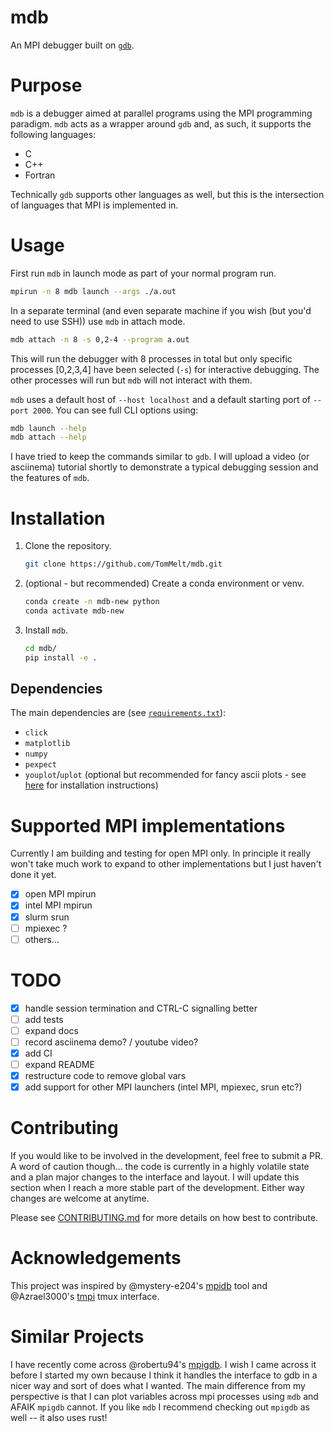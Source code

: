 # mdb

An MPI debugger built on [`gdb`](https://www.sourceware.org/gdb/).

# Purpose

`mdb` is a debugger aimed at parallel programs using the MPI programming paradigm. `mdb` acts as a wrapper around `gdb` and, as
such, it supports the following languages:

* C
* C++
* Fortran

Technically `gdb` supports other languages as well, but this is the intersection of languages that MPI is implemented in.

# Usage

First run `mdb` in launch mode as part of your normal program run.

```bash
mpirun -n 8 mdb launch --args ./a.out
```

In a separate terminal (and even separate machine if you wish (but you'd need to use SSH)) use `mdb` in attach mode.

```bash
mdb attach -n 8 -s 0,2-4 --program a.out
```

This will run the debugger with 8 processes in total but only specific processes [0,2,3,4] have been selected (`-s`) for
interactive debugging. The other processes will run but `mdb` will not interact with them.

`mdb` uses a default host of `--host localhost` and a default starting port of `--port 2000`. You can see full CLI options
using:

```bash
mdb launch --help
mdb attach --help
```

I have tried to keep the commands similar to `gdb`. I will upload a video (or asciinema) tutorial shortly to demonstrate a
typical debugging session and the features of `mdb`.

# Installation

1. Clone the repository.

    ```bash
    git clone https://github.com/TomMelt/mdb.git
    ```

2. (optional - but recommended) Create a conda environment or venv.

    ```bash
    conda create -n mdb-new python
    conda activate mdb-new
    ```

3. Install `mdb`.

    ```bash
    cd mdb/
    pip install -e .
    ```

## Dependencies

The main dependencies are (see [`requirements.txt`](requirements.txt)):

* `click`
* `matplotlib`
* `numpy`
* `pexpect`
* `youplot`/`uplot` (optional but recommended for fancy ascii plots - see [here](https://github.com/red-data-tools/YouPlot) for
  installation instructions)

# Supported MPI implementations

Currently I am building and testing for open MPI only. In principle it really won't take much work to expand to other
implementations but I just haven't done it yet.

- [x] open MPI mpirun
- [x] intel MPI mpirun
- [x] slurm srun
- [ ] mpiexec ?
- [ ] others...

# TODO

- [x] handle session termination and CTRL-C signalling better
- [ ] add tests
- [ ] expand docs
- [ ] record asciinema demo? / youtube video?
- [x] add CI
- [ ] expand README
- [x] restructure code to remove global vars
- [x] add support for other MPI launchers (intel MPI, mpiexec, srun etc?)

# Contributing

If you would like to be involved in the development, feel free to submit a PR. A word of caution though... the code is currently
in a highly volatile state and a plan major changes to the interface and layout. I will update this section when I reach a more
stable part of the development. Either way changes are welcome at anytime.

Please see [CONTRIBUTING.md](CONTRIBUTING.md) for more details on how best to contribute.

# Acknowledgements

This project was inspired by @mystery-e204's [mpidb](https://github.com/mystery-e204/mpidb) tool and @Azrael3000's
[tmpi](https://github.com/Azrael3000/tmpi) tmux interface.

# Similar Projects

I have recently come across @robertu94's [mpigdb](https://github.com/robertu94/mpigdb). I wish I came across it before I started
my own because I think it handles the interface to gdb in a nicer way and sort of does what I wanted. The main difference from
my perspective is that I can plot variables across mpi processes using `mdb` and AFAIK `mpigdb` cannot. If you like `mdb` I
recommend checking out `mpigdb` as well -- it also uses rust!
